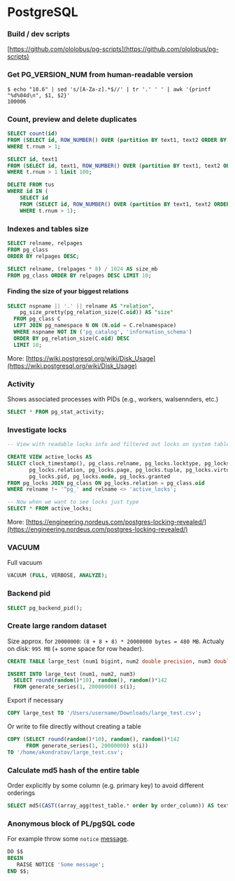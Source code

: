 # PostgreSQL

### Build / dev scripts
[https://github.com/ololobus/pg-scripts](https://github.com/ololobus/pg-scripts)

### Get PG_VERSION_NUM from human-readable version
```shell
$ echo "10.6" | sed 's/[A-Za-z].*$//' | tr '.' ' ' | awk '{printf "%d%04d\n", $1, $2}'
100006
```

### Count, preview and delete duplicates
```sql
SELECT count(id)
FROM (SELECT id, ROW_NUMBER() OVER (partition BY text1, text2 ORDER BY id) AS rnum FROM tus) t
WHERE t.rnum > 1;

SELECT id, text1
FROM (SELECT id, text1, ROW_NUMBER() OVER (partition BY text1, text2 ORDER BY id) AS rnum FROM tus) t
WHERE t.rnum > 1 limit 100;

DELETE FROM tus
WHERE id IN (
    SELECT id
    FROM (SELECT id, ROW_NUMBER() OVER (partition BY text1, text2 ORDER BY id) AS rnum FROM tus) t
    WHERE t.rnum > 1);
```

### Indexes and tables size

```sql
SELECT relname, relpages
FROM pg_class
ORDER BY relpages DESC;
```

```sql
SELECT relname, (relpages * 8) / 1024 AS size_mb
FROM pg_class ORDER BY relpages DESC LIMIT 10;
```

#### Finding the size of your biggest relations 
```sql
SELECT nspname || '.' || relname AS "relation",
    pg_size_pretty(pg_relation_size(C.oid)) AS "size"
  FROM pg_class C
  LEFT JOIN pg_namespace N ON (N.oid = C.relnamespace)
  WHERE nspname NOT IN ('pg_catalog', 'information_schema')
  ORDER BY pg_relation_size(C.oid) DESC
  LIMIT 10;
 ```
 More: [https://wiki.postgresql.org/wiki/Disk_Usage](https://wiki.postgresql.org/wiki/Disk_Usage)

### Activity
Shows associated processes with PIDs (e.g., workers, walsennders, etc.)
```sql
SELECT * FROM pg_stat_activity;
```

### Investigate locks

```sql
-- View with readable locks info and filtered out locks on system tables

CREATE VIEW active_locks AS
SELECT clock_timestamp(), pg_class.relname, pg_locks.locktype, pg_locks.database,
       pg_locks.relation, pg_locks.page, pg_locks.tuple, pg_locks.virtualtransaction,
       pg_locks.pid, pg_locks.mode, pg_locks.granted
FROM pg_locks JOIN pg_class ON pg_locks.relation = pg_class.oid
WHERE relname !~ '^pg_' and relname <> 'active_locks';

-- Now when we want to see locks just type
SELECT * FROM active_locks;
```

More: [https://engineering.nordeus.com/postgres-locking-revealed/](https://engineering.nordeus.com/postgres-locking-revealed/)


### VACUUM

Full vacuum
```sql
VACUUM (FULL, VERBOSE, ANALYZE);
```

### Backend pid
```sql
SELECT pg_backend_pid();
```

### Create large random dataset
Size approx. for `20000000`: `(8 + 8 + 8) * 20000000 bytes = 480 MB`.
Actualy on disk: `995 MB` (+ some space for row header).

```sql
CREATE TABLE large_test (num1 bigint, num2 double precision, num3 double precision);

INSERT INTO large_test (num1, num2, num3)
  SELECT round(random()*10), random(), random()*142
  FROM generate_series(1, 20000000) s(i);
```

Export if necessary
```sql
COPY large_test TO '/Users/username/Downloads/large_test.csv';
```

Or write to file directly without creating a table
```sql
COPY (SELECT round(random()*10), random(), random()*142
      FROM generate_series(1, 20000000) s(i))
TO '/home/akondratov/large_test.csv';
```

### Calculate md5 hash of the entire table
Order explicitly by some column (e.g. primary key) to avoid different orderings
```sql
SELECT md5(CAST((array_agg(test_table.* order by order_column)) AS text)) from test_table;
```

### Anonymous block of PL/pgSQL code

For example throw some `notice` [message](https://www.postgresql.org/docs/12/plpgsql-errors-and-messages.html).
```sql
DO $$ 
BEGIN 
   RAISE NOTICE 'Some message';
END $$;
```
